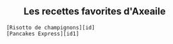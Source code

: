 <body>
<div style="text-align: right;">
  <h2>Les recettes favorites d'Axeaile</h2>
</div>

                        [Risotto de champignons][id]
                        [Pancakes Express][id1]

<div style="position: fixed; top: 0; left: 0; width: 400px; height: 100vh; background-image: url('photocuisine.jpeg'); text-align: center; padding: 20px;">
</div>
<body>

[id]: risotto.md
[id1]: pancakesexpress.md
